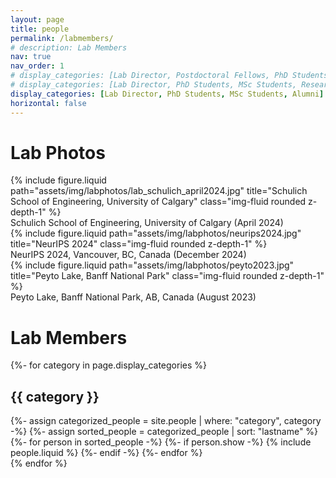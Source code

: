 ```yaml
---
layout: page
title: people
permalink: /labmembers/
# description: Lab Members
nav: true
nav_order: 1
# display_categories: [Lab Director, Postdoctoral Fellows, PhD Students, MSc Students, Research Associates, Undergraduates, Collaborators, Alumni]
# display_categories: [Lab Director, PhD Students, MSc Students, Research Assistants, Undergraduates, High School, Alumni]
display_categories: [Lab Director, PhD Students, MSc Students, Alumni]
horizontal: false
---
```

# Lab Photos

<div class="row">
    <div class="col-sm mt-3 mt-md-0">
        {% include figure.liquid path="assets/img/labphotos/lab_schulich_april2024.jpg" title="Schulich School of Engineering, University of Calgary" class="img-fluid rounded z-depth-1" %}
    </div>
</div>
<div class="caption">
    Schulich School of Engineering, University of Calgary (April 2024)
</div>

<div class="row">
    <div class="col-sm mt-3 mt-md-0">
        {% include figure.liquid path="assets/img/labphotos/neurips2024.jpg" title="NeurIPS 2024" class="img-fluid rounded z-depth-1" %}
    </div>
</div>
<div class="caption">
    NeurIPS 2024, Vancouver, BC, Canada (December 2024)
</div>

<div class="row">
    <div class="col-sm mt-3 mt-md-0">
        {% include figure.liquid path="assets/img/labphotos/peyto2023.jpg" title="Peyto Lake, Banff National Park" class="img-fluid rounded z-depth-1" %}
    </div>
</div>
<div class="caption">
    Peyto Lake, Banff National Park, AB, Canada (August 2023)
</div>


# Lab Members

<!-- pages/people.md -->
<div class="people">
  <!-- Display categorized people -->
  {%- for category in page.display_categories %}
  <h2 class="category">{{ category }}</h2>
  {%- assign categorized_people = site.people | where: "category", category -%}
  {%- assign sorted_people = categorized_people | sort: "lastname" %}
  <!-- Generate cards for each person -->
  <div class="grid">
    {%- for person in sorted_people -%}
      {%- if person.show -%}
        {% include people.liquid %}
      {%- endif -%}
    {%- endfor %}
  </div>
  {% endfor %}
</div>
